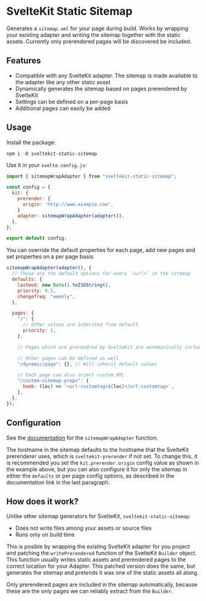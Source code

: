 # SvelteKit Static Sitemap

Generates a `sitemap.xml` for your page during build. Works by wrapping your existing adapter and writing the sitemap together with the static assets. Currently only prerendered pages will be discovered be included.

## Features

- Compatible with any SvelteKit adapter. The sitemap is made available to the adapter like any other static asset
- Dynamically generates the sitemap based on pages prerendered by SvelteKit
- Settings can be defined on a per-page basis
- Additional pages can easily be added

## Usage

Install the package:

    npm i -D sveltekit-static-sitemap

Use it in your `svelte.config.js`:

```js
import { sitemapWrapAdapter } from "sveltekit-static-sitemap";

const config = {
  kit: {
    prerender: {
      origin: 'http://www.example.com',
    }
    adapter: sitemapWrapAdapter(adapter()),
  },
};

export default config;
```

You can override the default properties for each page, add new pages and set properties on a per page basis:

```js
sitemapWrapAdapter(adapter(), {
  // These are the default options for every `<url>` in the sitemap
  defaults: {
    lastmod: new Date().toISOString(),
    priority: 0.5,
    chengefreq: "weekly",
  },

  pages: {
    "/": {
      // Other values are inherited from default
      priority: 1,
    },

    // Pages which are prerendred by SvelteKit are automatically included

    // Other pages can be defined as well
    "/dynamic/page": {}, // Will inherit default values

    // Each page can also inject custom XML
    "/custom-sitemap-props": {
      hook: (loc) => `<url-customtag>${loc}</url-customtag>`,
    },
  },
});
```

## Configuration

See the [documentation](docs/README.md#sitemapwrapadapter) for the `sitemapWrapAdapter` function.

The hostname in the sitemap defaults to the hostname that the SvelteKit prerenderer uses, which is `sveltekit-prerender` if not set. To change this, it is recommended you set the `kit.prerender.origin` config value as shown in the example above, but you can also configure it for only the sitemap in either the `defaults` or per page config options, as described in the documentation link in the last paragraph.

## How does it work?

Unlike other sitemap generators for SvelteKit, `sveltekit-static-sitemap`:

- Does not write files among your assets or source files
- Runs only on build time

This is posible by wrapping the existing SvelteKit adapter for you project and patching the `writePrerendered` function of the SvelteKit `Builder` object. This function usually writes static assets and prerendered pages to the correct location for your Adapter. This patched version does the same, but generates the sitemap and pretends it was one of the static assets all along.

Only prerendered pages are included in the sitemap automatically, because these are the only pages we can reliably extract from the `Builder`.
